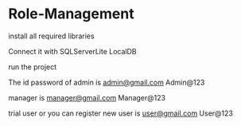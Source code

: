 # Role-Management
install all required libraries

Connect it with SQLServerLite LocalDB

run the project

The id password of admin is admin@gmail.com   Admin@123

manager is manager@gmail.com Manager@123

trial user or you can register new user is user@gmail.com User@123

